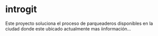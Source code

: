 # introgit
Este proyecto soluciona el proceso de parqueaderos disponibles
en la ciudad donde este ubicado actualmente
mas iinformación...

